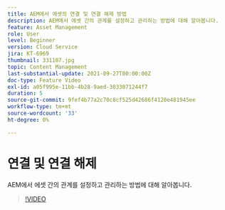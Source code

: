 ```yaml
---
title: AEM에서 에셋의 연결 및 연결 해제 방법
description: AEM에서 에셋 간의 관계를 설정하고 관리하는 방법에 대해 알아봅니다.
feature: Asset Management
role: User
level: Beginner
version: Cloud Service
jira: KT-6969
thumbnail: 331107.jpg
topic: Content Management
last-substantial-update: 2021-09-27T00:00:00Z
doc-type: Feature Video
exl-id: a05f995e-11bb-4b28-9aed-3033071244f7
duration: 5
source-git-commit: 9fef4b77a2c70c8cf525d42686f4120e481945ee
workflow-type: tm+mt
source-wordcount: '33'
ht-degree: 0%

---
```


# 연결 및 연결 해제

AEM에서 에셋 간의 관계를 설정하고 관리하는 방법에 대해 알아봅니다.

>[!VIDEO](https://video.tv.adobe.com/v/331107?quality=12&learn=on)
